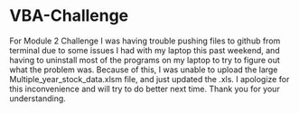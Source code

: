 # VBA-Challenge
For Module 2 Challenge
I was having trouble pushing files to github from terminal due to some issues I had with my laptop this past weekend, and having to uninstall most of the programs on my laptop to try to figure out what the problem was.
Because of this, I was unable to upload the large Multiple_year_stock_data.xlsm file, and just updated the .xls.
I apologize for this inconvenience and will try to do better next time.
Thank you for your understanding.
